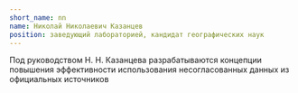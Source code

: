 ```yaml
---
short_name: nn
name: Николай Николаевич Казанцев
position: заведующий лабораторией, кандидат географических наук
---
```

Под руководством Н. Н. Казанцева разрабатываются концепции повышения эффективности использования несогласованных данных из официальных источников